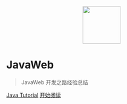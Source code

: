 <div align="center"><img width="100px" src="http://dunwu.test.upcdn.net/cs/others/zp.png"/></div>

# JavaWeb

> JavaWeb 开发之路经验总结

[Java Tutorial](https://dunwu.github.io/java-tutorial/)
[开始阅读](README.md)
